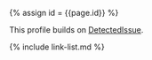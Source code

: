 
{% assign id = {{page.id}} %}

This profile builds on [DetectedIssue](https://www.hl7.org/fhir/detectedissue.html).


<!--### Mandatory Data Elements and Terminology

The following data-elements are mandatory (i.e data MUST be present).-->

<!-- **Each {{site.data.structuredefinitions.[id].type}} must have:** -->

<!--1. -->

<!--

Each {{site.data.structuredefinitions.[id].type}} *should* have ([Must Support](guidance.html#must-support)):

1. The beneficiary

-->

<!-- ### Examples-->


{% include link-list.md %}

